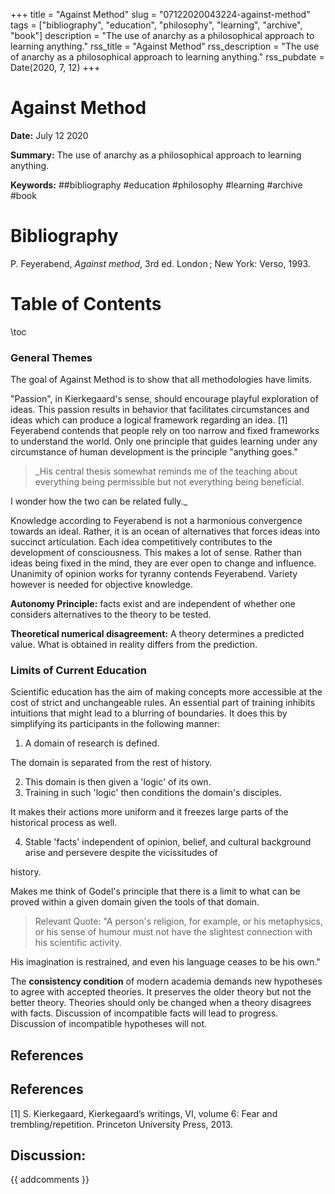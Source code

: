 +++
title = "Against Method"
slug = "07122020043224-against-method"
tags = ["bibliography", "education", "philosophy", "learning", "archive", "book"]
description = "The use of anarchy as a philosophical approach to learning anything."
rss_title = "Against Method"
rss_description = "The use of anarchy as a philosophical approach to learning anything."
rss_pubdate = Date(2020, 7, 12)
+++



Against Method
=========

**Date:** July 12 2020

**Summary:** The use of anarchy as a philosophical approach to learning anything.

**Keywords:** ##bibliography #education #philosophy #learning #archive #book

Bibliography
==========

P. Feyerabend, *Against method*, 3rd ed. London ; New York: Verso, 1993.

Table of Contents
=========

\toc

### General Themes

The goal of Against Method is to show that all methodologies have limits.

"Passion", in Kierkegaard's sense, should encourage playful exploration of ideas. This passion results in behavior that facilitates circumstances and ideas which can produce a logical framework regarding an idea. [1]  Feyerabend contends that people rely on too narrow and fixed frameworks to understand the world. Only one principle that guides learning under any circumstance of human development is the principle "anything goes."

> _His central thesis somewhat reminds me of the teaching about everything being permissible but not everything being beneficial.


I wonder how the two can be related fully._

Knowledge according to Feyerabend is not a harmonious convergence towards an ideal. Rather, it is an ocean of alternatives that forces ideas into succinct articulation. Each idea competitively contributes to the development of consciousness. This makes a lot of sense. Rather than ideas being fixed in the mind, they are ever open to change and influence. Unanimity of opinion works for tyranny contends Feyerabend. Variety however is needed for objective knowledge.

**Autonomy Principle:** facts exist and are independent of whether one considers alternatives to the theory to be tested.

**Theoretical numerical disagreement:** A theory determines a predicted value. What is obtained in reality differs from the prediction.

### Limits of Current Education

Scientific education has the aim of making concepts more accessible at the cost of strict and unchangeable rules.  An essential part of training inhibits intuitions that might lead to a blurring of boundaries. It does this by simplifying its participants in the following manner:

1. A domain of research is defined.

The domain is separated from the rest of history.

2. This domain is then given a 'logic' of its own.
3. Training in such 'logic' then conditions the domain's disciples.

It makes their actions more uniform and it freezes large parts of the historical process as well.

4. Stable 'facts'  independent of opinion, belief, and cultural background arise and persevere despite the vicissitudes of

history.

Makes me think of Godel's principle that there is a limit to what can be proved within a given domain given the tools of that domain.

> Relevant Quote:  "A person's religion, for example, or his metaphysics, or his sense of humour must not have the slightest connection with his scientific activity.


His imagination is restrained, and even his language ceases to be his own."

The **consistency condition** of modern academia demands new hypotheses to agree with accepted theories. It preserves the older theory but not the better theory. Theories should only be changed when a theory disagrees with facts. Discussion of incompatible facts will lead to progress. Discussion of incompatible hypotheses will not.

## References

## References

[1] S. Kierkegaard, Kierkegaard’s writings, VI, volume 6: Fear and trembling/repetition. Princeton University Press, 2013.
## Discussion: 

{{ addcomments }}
